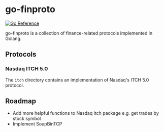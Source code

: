 # go-finproto

[![Go Reference](https://pkg.go.dev/badge/github.com/markwinter/go-finproto.svg)](https://pkg.go.dev/github.com/markwinter/go-finproto)

go-finproto is a collection of finance-related protocols implemented in Golang.

## Protocols

### Nasdaq ITCH 5.0

The `itch` directory contains an implementation of Nasdaq's ITCH 5.0 protocol.

## Roadmap

-  Add more helpful functions to Nasdaq itch package e.g. get trades by stock symbol
-  Implement SoupBinTCP
